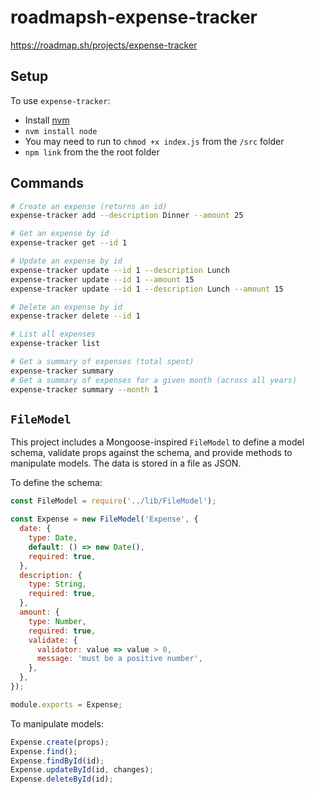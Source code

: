 # roadmapsh-expense-tracker
https://roadmap.sh/projects/expense-tracker

## Setup
To use `expense-tracker`:
- Install [nvm](https://github.com/nvm-sh/nvm)
- `nvm install node`
- You may need to run to `chmod +x index.js` from the `/src` folder
- `npm link` from the the root folder

## Commands
```sh
# Create an expense (returns an id)
expense-tracker add --description Dinner --amount 25

# Get an expense by id
expense-tracker get --id 1

# Update an expense by id
expense-tracker update --id 1 --description Lunch
expense-tracker update --id 1 --amount 15
expense-tracker update --id 1 --description Lunch --amount 15

# Delete an expense by id
expense-tracker delete --id 1

# List all expenses
expense-tracker list

# Get a summary of expenses (total spent)
expense-tracker summary
# Get a summary of expenses for a given month (across all years)
expense-tracker summary --month 1
```

## `FileModel`
This project includes a Mongoose-inspired `FileModel` to define a model schema, validate props against the schema, and provide methods to manipulate models. The data is stored in a file as JSON.

To define the schema:
```js
const FileModel = require('../lib/FileModel');

const Expense = new FileModel('Expense', {
  date: {
    type: Date,
    default: () => new Date(),
    required: true,
  },
  description: {
    type: String,
    required: true,
  },
  amount: {
    type: Number,
    required: true,
    validate: {
      validator: value => value > 0,
      message: 'must be a positive number',
    },
  },
});

module.exports = Expense;
```

To manipulate models:
```js
Expense.create(props);
Expense.find();
Expense.findById(id);
Expense.updateById(id, changes);
Expense.deleteById(id);
```

